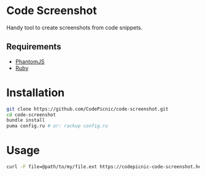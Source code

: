 # Code Screenshot

Handy tool to create screenshots from code snippets.

## Requirements

* [PhantomJS](http://phantomjs.org)
* [Ruby](https://www.ruby-lang.org)

# Installation

```bash
git clone https://github.com/CodePicnic/code-screenshot.git
cd code-screenshot
bundle install
puma config.ru # or: rackup config.ru
```

# Usage

```bash
curl -F file=@path/to/my/file.ext https://codepicnic-code-screenshot.herokuapp.com/ > code.png
```